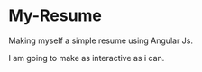 # My-Resume

Making myself a simple resume using Angular Js.


I am going to make as interactive as i can.